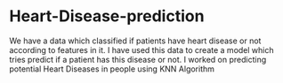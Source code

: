 # Heart-Disease-prediction
 We have a data which classified if patients have heart disease or not according to features in it. I have used this data to create a model which tries predict if a patient has this disease or not.  I worked on predicting potential Heart Diseases in people using KNN Algorithm
